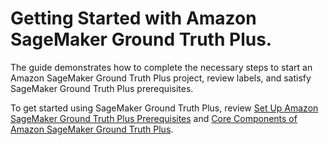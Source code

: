 # Getting Started with Amazon SageMaker Ground Truth Plus\.<a name="gtp-getting-started"></a>

The guide demonstrates how to complete the necessary steps to start an Amazon SageMaker Ground Truth Plus project, review labels, and satisfy SageMaker Ground Truth Plus prerequisites\.

To get started using SageMaker Ground Truth Plus, review [Set Up Amazon SageMaker Ground Truth Plus Prerequisites](gtp-getting-started-prerequisites.md) and [Core Components of Amazon SageMaker Ground Truth Plus](gtp-getting-started-core-components.md)\.